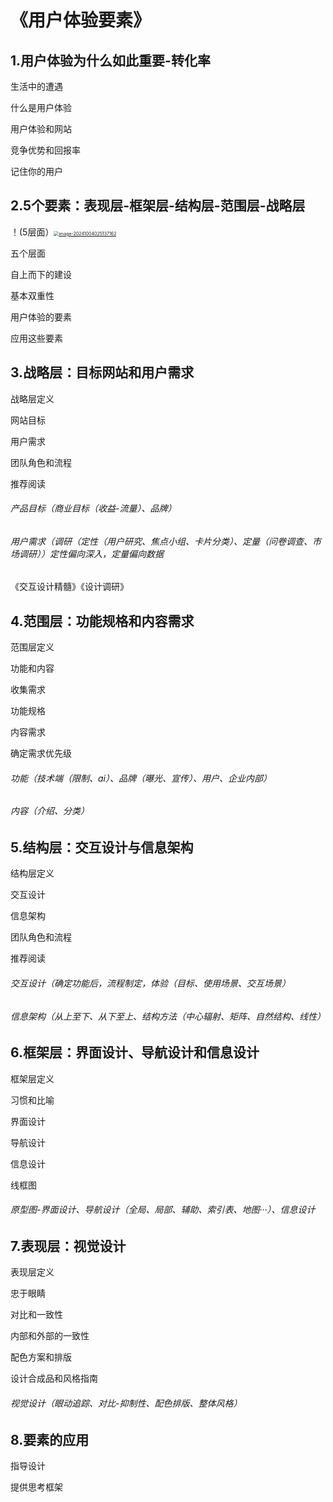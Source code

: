 # 《用户体验要素》

## 1.用户体验为什么如此重要-转化率

生活中的遭遇

什么是用户体验

用户体验和网站

竞争优势和回报率

记住你的用户

## 2.5个要素：表现层-框架层-结构层-范围层-战略层

！(5层面）[<img src="C:\Users\zyr\AppData\Roaming\Typora\typora-user-images\image-20241004025137162.png" alt="image-20241004025137162" style="zoom: 50%;" />
](https://github.com/moolukk/resource/blob/master/%E5%B1%8F%E5%B9%95%E6%88%AA%E5%9B%BE%202024-10-04%20025135.png)

五个层面

自上而下的建设

基本双重性

用户体验的要素

应用这些要素

## 3.战略层：目标网站和用户需求

战略层定义

网站目标

用户需求

团队角色和流程

推荐阅读

###### 产品目标（商业目标（收益-流量）、品牌）

###### 用户需求（调研（定性（用户研究、焦点小组、卡片分类）、定量（问卷调查、市场调研））定性偏向深入，定量偏向数据

《交互设计精髓》《设计调研》



## 4.范围层：功能规格和内容需求

范围层定义

功能和内容

收集需求

功能规格

内容需求

确定需求优先级

###### 功能（技术端（限制、ai）、品牌（曝光、宣传）、用户、企业内部）

###### 内容（介绍、分类）

## 5.结构层：交互设计与信息架构

结构层定义

交互设计

信息架构

团队角色和流程

推荐阅读

###### 交互设计（确定功能后，流程制定，体验（目标、使用场景、交互场景）

###### 信息架构（从上至下、从下至上、结构方法（中心辐射、矩阵、自然结构、线性）

## 6.框架层：界面设计、导航设计和信息设计

框架层定义

习惯和比喻

界面设计

导航设计

信息设计

线框图

###### 原型图-界面设计、导航设计（全局、局部、辅助、索引表、地图···）、信息设计

## 7.表现层：视觉设计

表现层定义

忠于眼睛

对比和一致性

内部和外部的一致性

配色方案和排版

设计合成品和风格指南

###### 视觉设计（眼动追踪、对比-抑制性、配色排版、整体风格）

## 8.要素的应用

指导设计

提供思考框架
